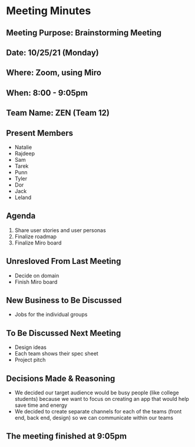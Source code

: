# Meeting Minutes

## Meeting Purpose: Brainstorming Meeting

## Date: 10/25/21 (Monday)

## Where: Zoom, using Miro

## When: 8:00 - 9:05pm

## Team Name: ZEN (Team 12)

## Present Members

- Natalie
- Rajdeep
- Sam
- Tarek
- Punn
- Tyler
- Dor
- Jack
- Leland

## Agenda

1. Share user stories and user personas
2. Finalize roadmap
3. Finalize Miro board

## Unresloved From Last Meeting

- Decide on domain
- Finish Miro board

## New Business to Be Discussed

- Jobs for the individual groups

## To Be Discussed Next Meeting

- Design ideas
- Each team shows their spec sheet
- Project pitch

## Decisions Made & Reasoning

- We decided our target audience would be busy people (like college students) because we want to focus on creating an app that would help save time and energy
- We decided to create separate channels for each of the teams (front end, back end, design) so we can communicate within our teams

## The meeting finished at 9:05pm
